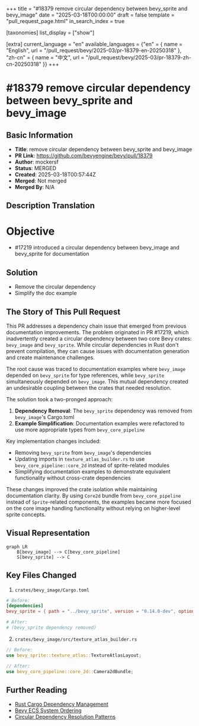 +++
title = "#18379 remove circular dependency between bevy_sprite and bevy_image"
date = "2025-03-18T00:00:00"
draft = false
template = "pull_request_page.html"
in_search_index = true

[taxonomies]
list_display = ["show"]

[extra]
current_language = "en"
available_languages = {"en" = { name = "English", url = "/pull_request/bevy/2025-03/pr-18379-en-20250318" }, "zh-cn" = { name = "中文", url = "/pull_request/bevy/2025-03/pr-18379-zh-cn-20250318" }}
+++

# #18379 remove circular dependency between bevy_sprite and bevy_image

## Basic Information
- **Title**: remove circular dependency between bevy_sprite and bevy_image
- **PR Link**: https://github.com/bevyengine/bevy/pull/18379
- **Author**: mockersf
- **Status**: MERGED
- **Created**: 2025-03-18T00:57:44Z
- **Merged**: Not merged
- **Merged By**: N/A

## Description Translation
# Objective

- #17219 introduced a circular dependency between bevy_image and bevy_sprite for documentation

## Solution

- Remove the circular dependency
- Simplify the doc example

## The Story of This Pull Request

This PR addresses a dependency chain issue that emerged from previous documentation improvements. The problem originated in PR #17219, which inadvertently created a circular dependency between two core Bevy crates: `bevy_image` and `bevy_sprite`. While circular dependencies in Rust don't prevent compilation, they can cause issues with documentation generation and create maintenance challenges.

The root cause was traced to documentation examples where `bevy_image` depended on `bevy_sprite` for type references, while `bevy_sprite` simultaneously depended on `bevy_image`. This mutual dependency created an undesirable coupling between the crates that needed resolution.

The solution took a two-pronged approach:
1. **Dependency Removal**: The `bevy_sprite` dependency was removed from `bevy_image`'s Cargo.toml
2. **Example Simplification**: Documentation examples were refactored to use more appropriate types from `bevy_core_pipeline`

Key implementation changes included:
- Removing `bevy_sprite` from `bevy_image`'s dependencies
- Updating imports in `texture_atlas_builder.rs` to use `bevy_core_pipeline::core_2d` instead of sprite-related modules
- Simplifying documentation examples to demonstrate equivalent functionality without cross-crate dependencies

These changes improved the crate isolation while maintaining documentation clarity. By using `Core2d` bundle from `bevy_core_pipeline` instead of `Sprite`-related components, the examples became more focused on the core image handling functionality without relying on higher-level sprite concepts.

## Visual Representation

```mermaid
graph LR
    B[bevy_image] --> C[bevy_core_pipeline]
    S[bevy_sprite] --> C
```

## Key Files Changed

1. `crates/bevy_image/Cargo.toml`
```toml
# Before:
[dependencies]
bevy_sprite = { path = "../bevy_sprite", version = "0.14.0-dev", optional = true }

# After:
# (bevy_sprite dependency removed)
```

2. `crates/bevy_image/src/texture_atlas_builder.rs`
```rust
// Before:
use bevy_sprite::texture_atlas::TextureAtlasLayout;

// After:
use bevy_core_pipeline::core_2d::Camera2dBundle;
```

## Further Reading
- [Rust Cargo Dependency Management](https://doc.rust-lang.org/cargo/reference/specifying-dependencies.html)
- [Bevy ECS System Ordering](https://bevy-cheatbook.github.io/programming/system-order.html)
- [Circular Dependency Resolution Patterns](https://en.wikipedia.org/wiki/Circular_dependency#Resolving_circular_dependencies)